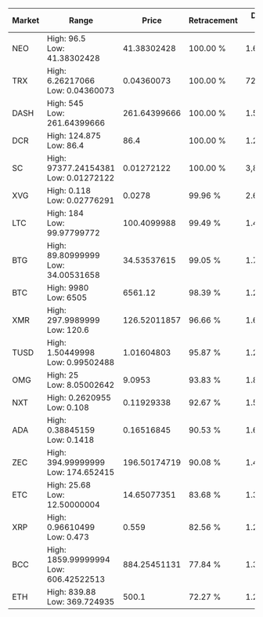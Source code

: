 | Market | Range | Price| Retracement | Doubles to 50% |
| --- | --- | --- | --- | --- |
| NEO | High: 96.5<br />Low: 41.38302428 | 41.38302428 | 100.00 % | 1.67 |
| TRX | High: 6.26217066<br />Low: 0.04360073 | 0.04360073 | 100.00 % | 72.31 |
| DASH | High: 545<br />Low: 261.64399666 | 261.64399666 | 100.00 % | 1.54 |
| DCR | High: 124.875<br />Low: 86.4 | 86.4 | 100.00 % | 1.22 |
| SC | High: 97377.24154381<br />Low: 0.01272122 | 0.01272122 | 100.00 % | 3,827,355.17 |
| XVG | High: 0.118<br />Low: 0.02776291 | 0.0278 | 99.96 % | 2.62 |
| LTC | High: 184<br />Low: 99.97799772 | 100.4099988 | 99.49 % | 1.41 |
| BTG | High: 89.80999999<br />Low: 34.00531658 | 34.53537615 | 99.05 % | 1.79 |
| BTC | High: 9980<br />Low: 6505 | 6561.12 | 98.39 % | 1.26 |
| XMR | High: 297.9989999<br />Low: 120.6 | 126.52011857 | 96.66 % | 1.65 |
| TUSD | High: 1.50449998<br />Low: 0.99502488 | 1.01604803 | 95.87 % | 1.23 |
| OMG | High: 25<br />Low: 8.05002642 | 9.0953 | 93.83 % | 1.82 |
| NXT | High: 0.2620955<br />Low: 0.108 | 0.11929338 | 92.67 % | 1.55 |
| ADA | High: 0.38845159<br />Low: 0.1418 | 0.16516845 | 90.53 % | 1.61 |
| ZEC | High: 394.99999999<br />Low: 174.652415 | 196.50174719 | 90.08 % | 1.45 |
| ETC | High: 25.68<br />Low: 12.50000004 | 14.65077351 | 83.68 % | 1.30 |
| XRP | High: 0.96610499<br />Low: 0.473 | 0.559 | 82.56 % | 1.29 |
| BCC | High: 1859.99999994<br />Low: 606.42522513 | 884.25451131 | 77.84 % | 1.39 |
| ETH | High: 839.88<br />Low: 369.724935 | 500.1 | 72.27 % | 1.21 |

